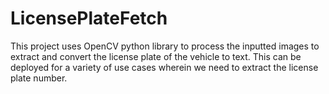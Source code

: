 # LicensePlateFetch
This project uses OpenCV python library to process the inputted images to extract and convert the license 
plate of the vehicle to text.
This can be deployed for a variety of use cases wherein we need to extract the license plate number.
